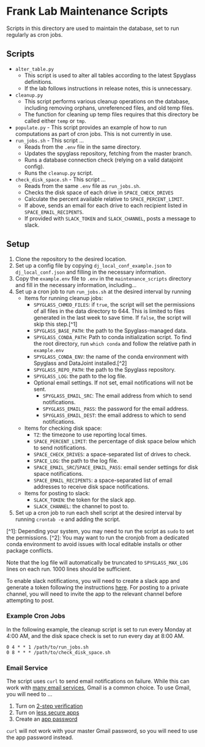 # Frank Lab Maintenance Scripts

Scripts in this directory are used to maintain the database, set to run
regularly as cron jobs.

## Scripts

- `alter_table.py`
    - This script is used to alter all tables according to the latest Spyglass
        definitions.
    - If the lab follows instructions in release notes, this is unnecessary.
- `cleanup.py`
    - This script performs various cleanup operations on the database, including
        removing orphans, unreferenced files, and old temp files.
    - The function for cleaning up temp files requires that this directory be
        called either `temp` or `tmp`.
- `populate.py` - This script provides an example of how to run computations as
    part of cron jobs. This is not currently in use.
- `run_jobs.sh` - This script ...
    - Reads from the `.env` file in the same directory.
    - Updates the spyglass repository, fetching from the master branch.
    - Runs a database connection check (relying on a valid datajoint config).
    - Runs the `cleanup.py` script.
- `check_disk_space.sh` - This script ...
    - Reads from the same `.env` file as `run_jobs.sh`.
    - Checks the disk space of each drive in `SPACE_CHECK_DRIVES`
    - Calculate the percent available relative to `SPACE_PERCENT_LIMIT`.
    - If above, sends an email for each drive to each recipient listed in
        `SPACE_EMAIL_RECIPENTS`.
    - If provided with `SLACK_TOKEN` and `SLACK_CHANNEL`, posts a message to
        slack.

## Setup

1. Clone the repository to the desired location.
2. Set up a config file by copying `dj_local_conf_example.json` to
    `dj_local_conf.json` and filling in the necessary information.
3. Copy the `example.env` file to `.env` in the `maintenance_scripts` directory
    and fill in the necessary information, including...
4. Set up a cron job to run `run_jobs.sh` at the desired interval by running
    - Items for running cleanup jobs:
        - `SPYGLASS_CHMOD_FILES`: if `true`, the script will set the permissions of
            all files in the data directory to 644. This is limited to files
            generated in the last week to save time. If `false`, the script will skip
            this step.\[^1\]
        - `SPYGLASS_BASE_PATH`: the path to the Spyglass-managed data.
        - `SPYGLASS_CONDA_PATH`: Path to conda initialization script. To find the
            root directory, run `which conda` and follow the relative path in
            `example.env`
        - `SPYGLASS_CONDA_ENV`: the name of the conda environment with Spyglass and
            DataJoint installed.\[^2\]
        - `SPYGLASS_REPO_PATH`: the path to the Spyglass repository.
        - `SPYGLASS_LOG`: the path to the log file.
        - Optional email settings. If not set, email notifications will not be
            sent.
            - `SPYGLASS_EMAIL_SRC`: The email address from which to send
                notifications.
            - `SPYGLASS_EMAIL_PASS`: the password for the email address.
            - `SPYGLASS_EMAIL_DEST`: the email address to which to send
                notifications.
    - Items for checking disk space:
        - `TZ`: the timezone to use reporting local times.
        - `SPACE_PERCENT_LIMIT`: the percentage of disk space below which to send
            notifications.
        - `SPACE_CHECK_DRIVES`: a space-separated list of drives to check.
        - `SPACE_LOG`: the path to the log file.
        - `SPACE_EMAIL_SRC`/`SPACE_EMAIL_PASS`: email sender settings for disk
            space notifications.
        - `SPACE_EMAIL_RECIPENTS`: a space-separated list of email addresses to
            receive disk space notifications.
    - Items for posting to slack:
        - `SLACK_TOKEN`: the token for the slack app.
        - `SLACK_CHANNEL`: the channel to post to.
5. Set up a cron job to run each shell script at the desired interval by running
    `crontab -e` and adding the script.

\[^1\]: Depending your system, you may need to run the script as `sudo` to set
the permissions. \[^2\]: You may want to run the cronjob from a dedicated conda
environment to avoid issues with local editable installs or other package
conflicts.

Note that the log file will automatically be truncated to `SPYGLASS_MAX_LOG`
lines on each run. 1000 lines should be sufficient.

To enable slack notifications, you will need to create a slack app and generate
a token following the instructions
[here](https://api.slack.com/tutorials/tracks/posting-messages-with-curl). For
posting to a private channel, you will need to invite the app to the relevant
channel before attempting to post.

### Example Cron Jobs

In the following example, the cleanup script is set to run every Monday at 4:00
AM, and the disk space check is set to run every day at 8:00 AM.

```text
0 4 * * 1 /path/to/run_jobs.sh
0 8 * * * /path/to/check_disk_space.sh
```

### Email Service

The script uses `curl` to send email notifications on failure. While this can
work with
[many email services](https://everything.curl.dev/usingcurl/smtp.html), Gmail is
a common choice. To use Gmail, you will need to ...

1. Turn on [2-step verification](https://myaccount.google.com/security-checkup)
2. Turn on [less secure apps](https://myaccount.google.com/lesssecureapps)
3. Create an [app password](https://myaccount.google.com/apppasswords)

`curl` will not work with your master Gmail password, so you will need to use
the app password instead.
